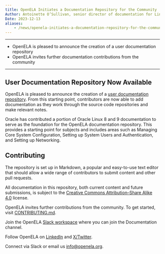 ```yaml
---
title: OpenELA Initiates a Documentation Repository for the Community
Author: Antoinette O’Sullivan, senior director of documentation for Linux, virtualization, and systems, Oracle
Date: 2023-12-13
aliases:
    - /news/openela-initiates-a-documentation-repository-for-the-community
---
```


----
* OpenELA is pleased to announce the creation of a user documentation repository
* OpenELA invites further documentation contributions from the community
----

## User Documentation Repository Now Available

OpenELA is pleased to announce the creation of a [user documentation repository](https://github.com/openela/openela-documentation). From this starting point, contributors are now able to add documentation as they work through the source code repositories and make relevant notes.

Oracle has contributed a portion of Oracle Linux 8 and 9 documentation to serve as the foundation for the OpenELA documentation repository. This provides a starting point for subjects and includes areas such as Managing Core System Configuration, Setting up System Users and Authentication, and Setting up Networking.


## Contributing

The repository is set up in Markdown, a popular and easy-to-use text editor that should allow a wide range of contributors to submit content and other pull requests.

All documentation in this repository, both current content and future submissions, is subject to the [Creative Commons Attribution–Share Alike 4.0](https://creativecommons.org/licenses/by-sa/4.0/) license.

OpenELA invites further contributions from the community. To get started, visit  [CONTRIBUTING.md](https://github.com/openela/openela-documentation/blob/main/CONTRIBUTING.md). 

Join the OpenELA [Slack workspace](https://join.slack.com/t/openela/shared_invite/zt-216xfnouv-AXPgcLwQeCPzZvuLolczdg) where you can join the Documentation channel.

Follow OpenELA on [LinkedIn](https://www.linkedin.com/company/openela/) and [X/Twitter](https://twitter.com/OpenELAorg).

Connect via Slack or email us info@openela.org.
